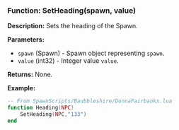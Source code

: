 ### Function: SetHeading(spawn, value)

**Description:**
Sets the heading of the Spawn.

**Parameters:**
- `spawn` (Spawn) - Spawn object representing `spawn`.
- `value` (int32) - Integer value `value`.

**Returns:** None.

**Example:**

```lua
-- From SpawnScripts/Baubbleshire/DonnaFairbanks.lua
function Heading(NPC)
    SetHeading(NPC,"133")
end
```
